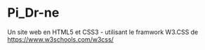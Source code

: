 # Pi_Dr-ne
Un site web en HTML5 et CSS3 - utilisant le framwork W3.CSS de https://www.w3schools.com/w3css/
